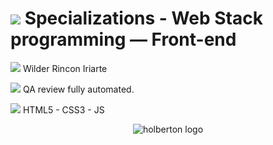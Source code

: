 <h1><img src="https://img.icons8.com/ios-filled/60/000000/machine-learning.png"/> Specializations - Web Stack programming ― Front-end</h1>

<p><img src="https://img.icons8.com/ios-filled/14/000000/user-male-circle.png"/> Wilder Rincon Iriarte</p>

<p><img src="https://img.icons8.com/material/19/000000/checkbox--v2.png"/> QA review fully automated.</p>

<p><img src="https://img.icons8.com/material/20/000000/add-tag--v1.png"/> HTML5 - CSS3 - JS </p>

<p align="center"><img src="https://blog.holbertonschool.com/wp-content/uploads/2020/04/unnamed-2.png" alt="holberton logo" </p>
